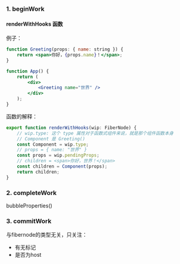 ### 1. beginWork

#### renderWithHooks 函数

例子：

```jsx
function Greeting(props: { name: string }) {
    return <span>你好，{props.name}！</span>;
}

function App() {
    return (
        <div>
            <Greeting name="世界" />
        </div>
    );
}
```

函数的解释：

```ts
export function renderWithHooks(wip: FiberNode) {
	// wip.type: 这个 type 属性对于函数式组件来说，就是那个组件函数本身
	// Component 是 Greeting()
	const Component = wip.type;
	// props = { name: "世界" }
	const props = wip.pendingProps;
	// children = <span>你好，世界！</span>
	const children = Component(props);
	return children;
}
```

### 2. completeWork

bubbleProperties()

### 3. commitWork

与fibernode的类型无关，只关注：

- 有无标记
- 是否为host
